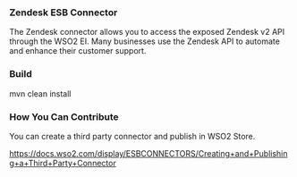 ### Zendesk ESB Connector

The Zendesk connector allows you to access the exposed Zendesk v2 API through the WSO2 EI. Many businesses use the Zendesk API to automate and enhance their customer support. 

### Build
mvn clean install

### How You Can Contribute
   
You can create a third party connector and publish in WSO2 Store.
   
https://docs.wso2.com/display/ESBCONNECTORS/Creating+and+Publishing+a+Third+Party+Connector
